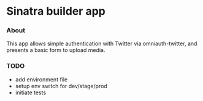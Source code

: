 # Sinatra builder app
### About
This app allows simple authentication with Twitter via omniauth-twitter, and presents a basic form to upload media.

### TODO
- add environment file
- setup env switch for dev/stage/prod
- initiate tests

